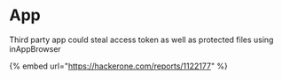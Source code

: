 # App

Third party app could steal access token as well as protected files using inAppBrowser

{% embed url="https://hackerone.com/reports/1122177" %}
